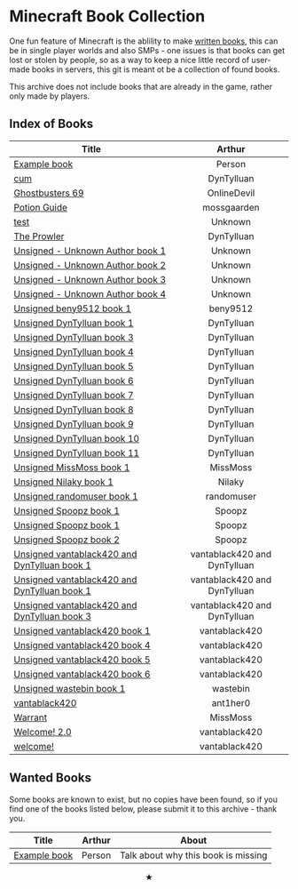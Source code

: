 # Minecraft Book Collection
One fun feature of Minecraft is the ablility to make [written books](https://minecraft.fandom.com/wiki/Written_Book), this can be in single player worlds and also SMPs - one issues is that books can get lost or stolen by people, so as a way to keep a nice little record of user-made books in servers, this git is meant ot be a collection of found books.

This archive does not include books that are already in the game, rather only made by players.

## Index of Books
<center>

| Title         | Arthur        |
| ------------- |:-------------:|
| [Example book](books/example_book.md)      | Person     |
| [cum](books/cum_dyntylluan.md)      | DynTylluan     |
| [Ghostbusters 69](books/ghostbusters_69_onlinedevil.md)      | OnlineDevil     |
| [Potion Guide](books/potionguide_mossgaarden.md)      | mossgaarden     |
| [test](books/test_unknown.md)      | Unknown     |
| [The Prowler](books/theprowler_dyntylluan.md)      | DynTylluan     |
| [Unsigned - Unknown Author book 1](books/unsigned_unknown.md)      | Unknown     |
| [Unsigned - Unknown Author book 2](books/unsigned2_unknown.md)      | Unknown     |
| [Unsigned - Unknown Author book 3](books/unsigned3_unknown.md)      | Unknown     |
| [Unsigned - Unknown Author book 4](books/unsigned4_unknown.md)      | Unknown     |
| [Unsigned beny9512 book 1](books/unsigned_beny9512.md)      | beny9512     |
| [Unsigned DynTylluan book 1](books/untitleher0.md)     | DynTylluan
| [Unsigned DynTylluan book 3](books/unsigned3_dyntylluan.md)      | DynTylluan     |
| [Unsigned DynTylluan book 4](books/unsigned4_dyntylluan.md)      | DynTylluan     |
| [Unsigned DynTylluan book 5](books/unsigned5_dyntylluan.md)      | DynTylluan     |
| [Unsigned DynTylluan book 6](books/unsigned6_dyntylluan.md)      | DynTylluan     |
| [Unsigned DynTylluan book 7](books/unsigned7_dyntylluan.md)      | DynTylluan     |
| [Unsigned DynTylluan book 8](books/unsigned8_dyntylluan.md)      | DynTylluan     |
| [Unsigned DynTylluan book 9](books/unsigned9_dyntylluan.md)      | DynTylluan     |
| [Unsigned DynTylluan book 10](books/unsigned10_dyntylluan.md)      | DynTylluan     |
| [Unsigned DynTylluan book 11](books/unsigned11_dyntylluan.md)      | DynTylluan     |
| [Unsigned MissMoss book 1](books/unsigned_missmoss.md)      | MissMoss     |
| [Unsigned Nilaky book 1](books/unsigned_nilaky.md)      | Nilaky     |
| [Unsigned randomuser book 1](books/unsigned_randomuser.md)      | randomuser     |
| [Unsigned Spoopz book 1](books/unsigned_spoopz.md)      | Spoopz     |
| [Unsigned Spoopz book 1](books/unsigned_spoopz.md)      | Spoopz     |
| [Unsigned Spoopz book 2](books/unsigned2_spoopz.md)      | Spoopz     |
| [Unsigned vantablack420 and DynTylluan book 1](books/unsigned2_vantablack420.md)      | vantablack420 and DynTylluan     |
| [Unsigned vantablack420 and DynTylluan book 1](books/unsigned_vantablack420_dyntylluan.md)      | vantablack420 and DynTylluan     |
| [Unsigned vantablack420 and DynTylluan book 3](books/unsigned3_vantablack420.md)      | vantablack420 and DynTylluan     |
| [Unsigned vantablack420 book 1](books/unsigned_vantablack420.md)      | vantablack420     |
| [Unsigned vantablack420 book 4](books/unsigned4_vantablack420.md)      | vantablack420     |
| [Unsigned vantablack420 book 5](books/unsigned5_vantablack420.md)      | vantablack420     |
| [Unsigned vantablack420 book 6](books/unsigned6_vantablack420.md)      | vantablack420     |
| [Unsigned wastebin book 1](books/unsigned_wastebin.md)      | wastebin     |
| [vantablack420](books/vantablack420_ant1her0.md)      | ant1her0     |
| [Warrant](books/warrant_missmoss.md)      | MissMoss     |
| [Welcome! 2.0](books/welcome2_0_vantablack420.md)      | vantablack420     |
| [welcome!](books/welcome_vantablack420.md)      | vantablack420     |
</center>

## Wanted Books
Some books are known to exist, but no copies have been found, so if you find one of the books listed below, please submit it to this archive - thank you.

<center>

| Title         | Arthur        | About        |
| ------------- |:-------------:|:-------------:|
| [Example book](books/example_book.md)      | Person     | Talk about why this book is missing     |

</center>

<center>★</center>
